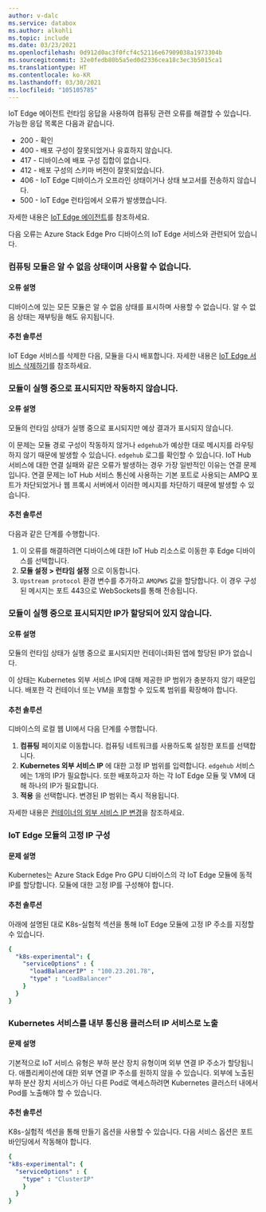 ```yaml
---
author: v-dalc
ms.service: databox
ms.author: alkohli
ms.topic: include
ms.date: 03/23/2021
ms.openlocfilehash: 0d912d0ac3f0fcf4c52116e67909038a1973304b
ms.sourcegitcommit: 32e0fedb80b5a5ed0d2336cea18c3ec3b5015ca1
ms.translationtype: HT
ms.contentlocale: ko-KR
ms.lasthandoff: 03/30/2021
ms.locfileid: "105105785"
---
```

IoT Edge 에이전트 런타임 응답을 사용하여 컴퓨팅 관련 오류를 해결할 수 있습니다. 가능한 응답 목록은 다음과 같습니다.

* 200 - 확인
* 400 - 배포 구성이 잘못되었거나 유효하지 않습니다.
* 417 - 디바이스에 배포 구성 집합이 없습니다.
* 412 - 배포 구성의 스키마 버전이 잘못되었습니다.
* 406 - IoT Edge 디바이스가 오프라인 상태이거나 상태 보고서를 전송하지 않습니다.
* 500 - IoT Edge 런타임에서 오류가 발생했습니다.

자세한 내용은 [IoT Edge 에이전트](../articles/iot-edge/iot-edge-runtime.md?preserve-view=true&view=iotedge-2018-06#iot-edge-agent)를 참조하세요.

다음 오류는 Azure Stack Edge Pro 디바이스의 IoT Edge 서비스와 관련되어 있습니다.

### <a name="compute-modules-have-unknown-status-and-cant-be-used"></a>컴퓨팅 모듈은 알 수 없음 상태이며 사용할 수 없습니다.

#### <a name="error-description"></a>오류 설명

디바이스에 있는 모든 모듈은 알 수 없음 상태를 표시하며 사용할 수 없습니다. 알 수 없음 상태는 재부팅을 해도 유지됩니다.<!--Original Support ticket relates to trying to deploy a container app on a Hub. Based on the work item, I assume the error description should not be that specific, and that the error applies to Azure Stack Edge Devices, which is the focus of this troubleshooting.-->

#### <a name="suggested-solution"></a>추천 솔루션

IoT Edge 서비스를 삭제한 다음, 모듈을 다시 배포합니다. 자세한 내용은 [IoT Edge 서비스 삭제하기](../articles/databox-online/azure-stack-edge-gpu-manage-compute.md#remove-iot-edge-service)를 참조하세요.


### <a name="modules-show-as-running-but-are-not-working"></a>모듈이 실행 중으로 표시되지만 작동하지 않습니다.

#### <a name="error-description"></a>오류 설명

모듈의 런타임 상태가 실행 중으로 표시되지만 예상 결과가 표시되지 않습니다. 

이 문제는 모듈 경로 구성이 작동하지 않거나 `edgehub`가 예상한 대로 메시지를 라우팅하지 않기 때문에 발생할 수 있습니다. `edgehub` 로그를 확인할 수 있습니다. IoT Hub 서비스에 대한 연결 실패와 같은 오류가 발생하는 경우 가장 일반적인 이유는 연결 문제입니다. 연결 문제는 IoT Hub 서비스 통신에 사용하는 기본 포트로 사용되는 AMPQ 포트가 차단되었거나 웹 프록시 서버에서 이러한 메시지를 차단하기 때문에 발생할 수 있습니다.

#### <a name="suggested-solution"></a>추천 솔루션

다음과 같은 단계를 수행합니다.
1. 이 오류를 해결하려면 디바이스에 대한 IoT Hub 리소스로 이동한 후 Edge 디바이스를 선택합니다. 
1. **모듈 설정 > 런타임 설정** 으로 이동합니다. 
1. `Upstream protocol` 환경 변수를 추가하고 `AMQPWS` 값을 할당합니다. 이 경우 구성된 메시지는 포트 443으로 WebSockets를 통해 전송됩니다.

### <a name="modules-show-as-running-but-do-not-have-an-ip-assigned"></a>모듈이 실행 중으로 표시되지만 IP가 할당되어 있지 않습니다.

#### <a name="error-description"></a>오류 설명

모듈의 런타임 상태가 실행 중으로 표시되지만 컨테이너화된 앱에 할당된 IP가 없습니다. 

이 상태는 Kubernetes 외부 서비스 IP에 대해 제공한 IP 범위가 충분하지 않기 때문입니다. 배포한 각 컨테이너 또는 VM을 포함할 수 있도록 범위를 확장해야 합니다.

#### <a name="suggested-solution"></a>추천 솔루션

디바이스의 로컬 웹 UI에서 다음 단계를 수행합니다.
1. **컴퓨팅** 페이지로 이동합니다. 컴퓨팅 네트워크를 사용하도록 설정한 포트를 선택합니다. 
1. **Kubernetes 외부 서비스 IP** 에 대한 고정 IP 범위를 입력합니다. `edgehub` 서비스에는 1개의 IP가 필요합니다. 또한 배포하고자 하는 각 IoT Edge 모듈 및 VM에 대해 하나의 IP가 필요합니다. 
1. **적용** 을 선택합니다. 변경된 IP 범위는 즉시 적용됩니다.

자세한 내용은 [컨테이너의 외부 서비스 IP 변경](../articles/databox-online/azure-stack-edge-gpu-manage-compute.md#change-external-service-ips-for-containers)을 참조하세요.

### <a name="configure-static-ips-for-iot-edge-modules"></a>IoT Edge 모듈의 고정 IP 구성

#### <a name="problem-description"></a>문제 설명

Kubernetes는 Azure Stack Edge Pro GPU 디바이스의 각 IoT Edge 모듈에 동적 IP를 할당합니다. 모듈에 대한 고정 IP를 구성해야 합니다.

#### <a name="suggested-solution"></a>추천 솔루션

아래에 설명된 대로 K8s-실험적 섹션을 통해 IoT Edge 모듈에 고정 IP 주소를 지정할 수 있습니다. 

```yaml
{
  "k8s-experimental": {
    "serviceOptions" : {
      "loadBalancerIP" : "100.23.201.78",
      "type" : "LoadBalancer"
    }
  }
}
```
### <a name="expose-kubernetes-service-as-cluster-ip-service-for-internal-communication"></a>Kubernetes 서비스를 내부 통신용 클러스터 IP 서비스로 노출

#### <a name="problem-description"></a>문제 설명

기본적으로 IoT 서비스 유형은 부하 분산 장치 유형이며 외부 연결 IP 주소가 할당됩니다. 애플리케이션에 대한 외부 연결 IP 주소를 원하지 않을 수 있습니다. 외부에 노출된 부하 분산 장치 서비스가 아닌 다른 Pod로 액세스하려면 Kubernetes 클러스터 내에서 Pod를 노출해야 할 수 있습니다. 

#### <a name="suggested-solution"></a>추천 솔루션

K8s-실험적 섹션을 통해 만들기 옵션을 사용할 수 있습니다. 다음 서비스 옵션은 포트 바인딩에서 작동해야 합니다.

```yaml
{
"k8s-experimental": {
  "serviceOptions" : {
    "type" : "ClusterIP"
    }
  }
}
```